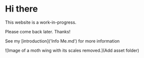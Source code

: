 # Hi there

This website is a work-in-progress.

Please come back later. Thanks!

See my [introduction]('Info Me.md') for more information

![Image of a moth wing with its scales removed.](Add asset folder)

